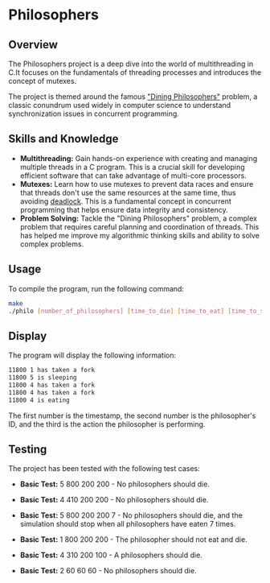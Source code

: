 # Philosophers

## Overview

The Philosophers project is a deep dive into the world of multithreading in C.It focuses on the fundamentals of threading processes and introduces the concept of mutexes.

The project is themed around the famous ["Dining Philosophers"](https://en.wikipedia.org/wiki/Dining_philosophers_problem) problem, a classic conundrum used widely in computer science to understand synchronization issues in concurrent programming.

## Skills and Knowledge

- **Multithreading:** Gain hands-on experience with creating and managing multiple threads in a C program. This is a crucial skill for developing efficient software that can take advantage of multi-core processors.
- **Mutexes:** Learn how to use mutexes to prevent data races and ensure that threads don't use the same resources at the same time, thus avoiding [deadlock](https://en.wikipedia.org/wiki/Deadlock). This is a fundamental concept in concurrent programming that helps ensure data integrity and consistency.
- **Problem Solving:** Tackle the "Dining Philosophers" problem, a complex problem that requires careful planning and coordination of threads. This has helped me improve my algorithmic thinking skills and ability to solve complex problems.

## Usage

To compile the program, run the following command:

```bash
make
./philo [number_of_philosophers] [time_to_die] [time_to_eat] [time_to_sleep] [number_of_times_each_philosopher_must_eat]
```

## Display

The program will display the following information:
```bash
11800 1 has taken a fork
11800 5 is sleeping
11800 4 has taken a fork
11800 4 has taken a fork
11800 4 is eating
```

The first number is the timestamp, the second number is the philosopher's ID, and the third is the action the philosopher is performing.

## Testing

The project has been tested with the following test cases:

- **Basic Test:** 5 800 200 200 - No philosophers should die.
- **Basic Test:** 4 410 200 200 - No philosophers should die.
- **Basic Test:** 5 800 200 200 7 - No philosophers should die, and the simulation should stop when all philosophers have eaten 7 times.

- **Basic Test:** 1 800 200 200 - The philosopher should not eat and die.
- **Basic Test:** 4 310 200 100 - A philosophers should die.
- **Basic Test:** 2 60 60 60 - No philosophers should die.
